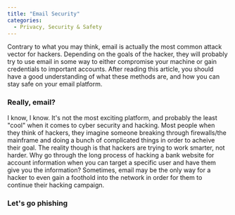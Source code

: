 ```yaml
---
title: "Email Security"
categories:
  - Privacy, Security & Safety
---
```


Contrary to what you may think, email is actually the most common attack vector for hackers. Depending on the goals of the hacker, they will probably try to use email in some way to either compromise your machine or gain credentials to important accounts. After reading this article, you should have a good understanding of what these methods are, and how you can stay safe on your email platform.

### Really, email? 

I know, I know. It's not the most exciting platform, and probably the least "cool" when it comes to cyber security and hacking. Most people when they think of hackers, they imagine someone breaking through firewalls/the mainframe and doing a bunch of complicated things in order to acheive their goal. The reality though is that hackers are trying to work smarter, not harder. Why go through the long process of hacking a bank website for account information when you can target a specific user and have them give you the information? Sometimes, email may be the only way for a hacker to even gain a foothold into the network in order for them to continue their hacking campaign. 

### Let's go phishing



